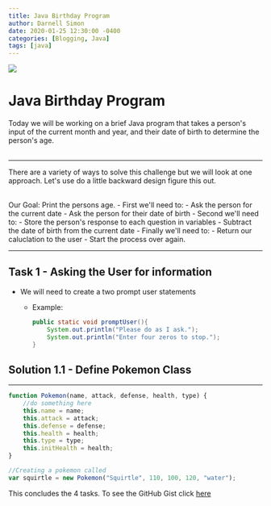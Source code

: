 ```yaml
---
title: Java Birthday Program
author: Darnell Simon
date: 2020-01-25 12:30:00 -0400
categories: [Blogging, Java]
tags: [java]
---
```


<div ><img
src="https://upload.wikimedia.org/wikipedia/commons/9/98/International_Pok%C3%A9mon_logo.svg"/></div>

# Java Birthday Program

Today we will be working on a brief Java program that takes a person's input of the current month and year, and their date of birth to determine the person's age.<br><br>

---

There are a variety of ways to solve this challenge but we will look at one approach.
Let's use do a little backward design figure this out.<br><br>

Our Goal: Print the persons age. - First we'll need to: - Ask the person for the current date - Ask the person for their date of birth - Second we'll need to: - Store the person's response to each question in variables - Subtract the date of birth from the current date - Finally we'll need to: - Return our caluclation to the user - Start the process over again.

---

## Task 1 - Asking the User for information

- We will need to create a two prompt user statements

  - Example:
    ```java
    public static void promptUser(){
        System.out.println("Please do as I ask.");
        System.out.println("Enter four zeros to stop.");
    }
    ```

## Solution 1.1 - Define Pokemon Class

---

```javascript
function Pokemon(name, attack, defense, health, type) {
	//do something here
	this.name = name;
	this.attack = attack;
	this.defense = defense;
	this.health = health;
	this.type = type;
	this.initHealth = health;
}

//Creating a pokemon called
var squirtle = new Pokemon("Squirtle", 110, 100, 120, "water");
```

<!-- ---

## Task 2 - `takeDamage()` Method

- Implement a `takeDamage()` method for the `Pokemon` class which takes a number as an argument and reduces the `.health` of the `Pokemon` by that number.

  - _Note: If `.health` goes below 0, it should be set to 0 instead._
  - Example:
    ```javascript
    console.log(charmander.health); // 30
    charmander.takeDamage(5);
    console.log(charmander.health); // 25
    charmander.takeDamage(2000);
    console.log(charmander.health); // 0
    ```

 <br>

## Solution 1.2 - Take Damage

---

```javascript
function Pokemon(name, attack, defense, health, type) {
	//do something here
	this.name = name;
	this.attack = attack;
	this.defense = defense;
	this.health = health;
	this.type = type;
	this.initHealth = health;
	this.takeDamage = function (number) {
		// Check if health is less than number.
		if (this.health < number) {
			// if less than return health as 0.
			return (this.health = 0);
		} else {
			// if not return the precise difference
			return (this.health = this.health - number);
		}
	};
}

// Squirtle taking damage
var squirtle = new Pokemon("Squirtle", 110, 100, 120, "water");
squirtle.takeDamage(20);
squirtle.takeDamage(100000);
```

## Task 3 - `attackOpponent()` Method

- Implement an `attackOpponent()` method for the `Pokemon` class which takes a `Pokemon` object as an argument (the opponent being attacked). This method should call the `takeDamage()` method of the opposing `Pokemon` and provide the appropriate damage as an argument.
  <br>

`DAMAGE = CURRENT_POKEMON_ATTACK - OPPONENT_POKEMON_DEFENSE`.

- Example:

  ```javascript
  const charmander = new Pokemon("charmander", 12, 8, 30, "fire");
  const bulbasaur = new Pokemon("bulbasaur", 7, 9, 35, "grass/poison");
  console.log(charmander.attack); // 12
  console.log(bulbasaur.defense); // 9
  // 12 attack - 9 defense = 3 damage
  console.log(bulbasaur.health); // 35
  charmander.attackOpponent(bulbasaur); // charmander attacks bulbasaur
  console.log(bulbasaur.health); // 32
  ```

- Attacking a `Pokemon` should do 1 damage **at the very least**. Consider cases in which the `Pokemon` being attacked has a higher `.defense` than the `.attack` of the attacking `Pokemon`.
  <br>

## Solution 1.3 - Attack Opponent

---

```javascript
function Pokemon(name, attack, defense, health, type) {
	//do something here
	this.name = name;
	this.attack = attack;
	this.defense = defense;
	this.health = health;
	this.type = type;
	this.initHealth = health;
	this.takeDamage = function (number) {
		if (this.health < number) {
			return (this.health = 0);
		} else {
			return (this.health = this.health - number);
		}
	};
	this.attackOpponent = function (opponent) {
		//   This should:
		//     [x]  Grab the opponents defense
		//     [x]  Subtract it from the attacker's attack to get the difference (this is the damage points)
		//     [x]  Call the opponent.takeDamage with the damage points as an arguement.
		//     [x]  Return the opponents health
		//     [x]  Account for cases where defense is greater than the attack
		var damage;
		if (this.attack > opponent.defense) {
			// Determined the damaged points by the opponents' defense from the attackers attack save it in a variable
			damage = this.attack - opponent.defense; // call the opponents takeDamage with the newly determined damage points as an arguement
			opponent.takeDamage(damage);
			return opponent.health;
		} else {
			return (opponent.health = opponent.health - 1);
		}
	};
}

// Charmander attacks squirtle.
charmander = new Pokemon("Charmander", 100, 110, 130, "fire");
squirtle = new Pokemon("Squirtle", 110, 100, 100, "water");
charmander.attackOpponent(squirtle);
```

## Task 4 - `display()` Method

- Implement a `display()` method for the `Pokemon` class which takes no arguments and returns a string with the Pokemon's `.name` in all caps, `.type` in all caps and in parenthesis, and `.health` with a forward-slash, " / ", followed by the `.health` the `Pokemon` was initialized with.

  - Example:

    ```javascript
    const pikachu = new Pokemon("pikachu", 9, 10, 25, "electric");
    pikachu.display(); // PIKACHU (ELECTRIC) 25/25

    pikachu.health = 12;
    pikachu.display(); // PIKACHU (ELECTRIC) 12/25
    ```

    <br>

## Solution 1.4 - Display Pokemon

---

```javascript
function Pokemon(name, attack, defense, health, type) {
	//do something here
	this.name = name;
	this.attack = attack;
	this.defense = defense;
	this.health = health;
	this.type = type;
	this.initHealth = health;
	this.takeDamage = function (number) {
		if (this.health < number) {
			return (this.health = 0);
		} else {
			return (this.health = this.health - number);
		}
	};
	this.attackOpponent = function (opponent) {
		var damage;
		if (this.attack > opponent.defense) {
			damage = this.attack - opponent.defense;
			opponent.takeDamage(damage);
			return opponent.health;
		} else {
			return (opponent.health = opponent.health - 1);
		}
	};
	this.display = function () {
		//   This should return a tring with the:
		//      [x]`.name` in all caps
		//      [x]`.type` in all caps and parenthesis
		//      [x]`.health` with a forward-slash "/"
		//      [x] followed by the `.health` the `Pokemon` was initialized with
		nameUp = this.name.toUpperCase();
		typeUp = this.type.toUpperCase();
		currentHealth = this.health;
		initHealth = this.initHealth;
		return `${nameUp} (${typeUp}) ${currentHealth}/${initHealth}`;
	};
}

// Displays a Pokemon named Bulbasaur
const bulbasaur = new Pokemon("bulbasaur", 7, 9, 35, "grass/poison");
bulbasaur.display();
``` -->

This concludes the 4 tasks. To see the GitHub Gist click [here](https://gist.github.com/rightbrainpapi/4745d9812895e00ebecb3cdb4e382fe7.js)

[^footnote]: The footnote source.

